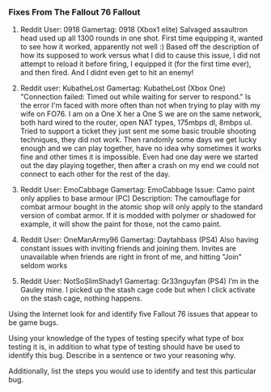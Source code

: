 ### Fixes From The Fallout 76 Fallout

1. Reddit User: 0918 Gamertag: 0918 
(Xbox1 elite) Salvaged assaultron head used up all 1300 rounds in one shot. First time equipping it, wanted to see how it worked, apparently not well :) Based off the description of how its supposed to work versus what I did to cause this issue, I did not attempt to reload it before firing, I equipped it (for the first time ever), and then fired. And I didnt even get to hit an enemy!


2. Reddit user: KubatheLost  Gamertag: KubatheLost
(Xbox One) "Connection failed: Timed out while waiting for server to respond." Is the error I'm faced with more often than not when trying to play with my wife on FO76. I am on a One X her a One S we are on the same network, both hard wired to the router, open NAT types, 175mbps dl, 8mbps ul. Tried to support a ticket they just sent me some basic trouble shooting techniques, they did not work. Then randomly some days we get lucky enough and we can play together, have no idea why sometimes it works fine and other times it is impossible. Even had one day were we started out the day playing together, then after a crash on my end we could not connect to each other for the rest of the day.

3. Reddit User: EmoCabbage Gamertag: EmoCabbage
Issue: Camo paint only applies to base armour (PC) 
Description: The camouflage for combat armour bought in the atomic shop will only apply to the standard version of combat armor. If it is modded with polymer or shadowed for example, it will show the paint for those, not the camo paint.

4. Reddit User: OneManArmy96 Gamertag: Daytahbass 
(PS4) Also having constant issues with inviting friends and joining them. Invites are unavailable when friends are right in front of me, and hitting "Join" seldom works


5. Reddit User: NotSoSlimShady1 Gamertag: Gr33nguyfan
(PS4) I’m in the Gauley mine. I picked up the stash cage code but when I click activate on the stash cage, nothing happens.


Using the Internet look for and identify five Fallout 76 issues that appear to be game bugs.

Using your knowledge of the types of testing specify what type of box testing it is, in addition to what type of testing should have be used to identify this bug. Describe in a sentence or two your reasoning why.

Additionally, list the steps you would use to identify and test this particular bug.

